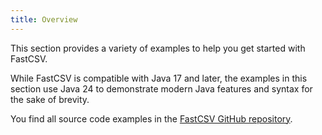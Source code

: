 ```yaml
---
title: Overview
---
```


This section provides a variety of examples to help you get started with FastCSV.

While FastCSV is compatible with Java 17 and later, the examples in this section use
Java 24 to demonstrate modern Java features and syntax for the sake of brevity.

You find all source code examples in the [FastCSV GitHub repository](https://github.com/osiegmar/FastCSV/tree/main/example/src/main/java/example).
